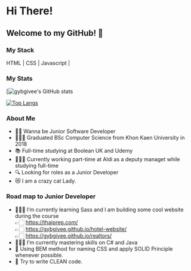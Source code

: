 # Hi There!

## Welcome to my GitHub! 🙏

### My Stack
HTML | CSS | Javascript | 

### My Stats
[![gybgivee's GitHub stats](https://github-readme-stats.vercel.app/api?username=gybgivee&theme=cobalt&show_icons=true)

[![Top Langs](https://github-readme-stats.vercel.app/api/top-langs/?username=gybgivee&layout=demo&theme=cobalt&show_icons=true)](https://github.com/gybgivee/github-readme-stats)

### About Me
- 🙋🏻 Wanna be Junior Software Developer 
- 👩🏻‍🎓 Graduated BSc Computer Science from Khon Kaen University in 2018
- 📚 Full-time studying at Boolean UK and Udemy
- 👷🏻‍♀️ Currently working part-time at Aldi as a deputy managet while studying full-time
- 🔍 Looking for roles as a Junior Developer
- 😻 I am a crazy cat Lady.

### Road map to Junior Developer
- 👩🏻‍💻 I’m currently learning Sass and I am building some cool website during the course<br />
    👉🏻 https://thaiprep.com/ <br />
    👉🏻 https://gybgivee.github.io/hotel-website/ <br />
    👉🏻 https://gybgivee.github.io/realtors/
- 🏄🏽‍♀️ I’m currently mastering skills on C# and Java  
- 📝 Using BEM method for naming CSS and apply SOLID Principle whenever possible.
- 📝 Try to write CLEAN code.



